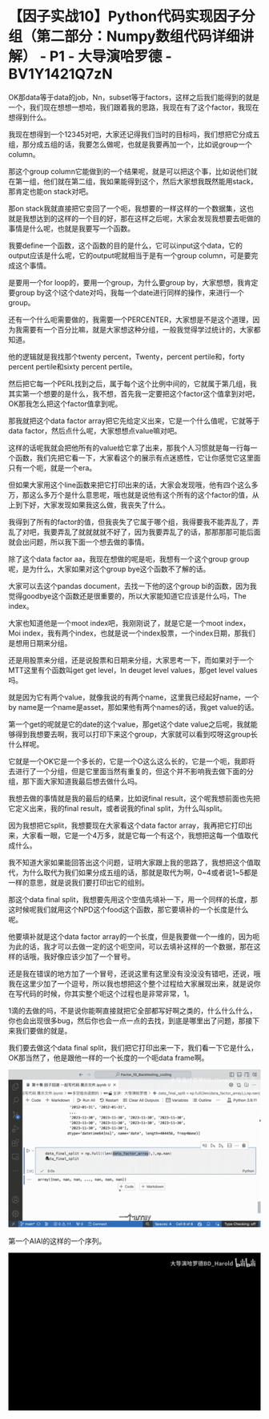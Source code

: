 # 【因子实战10】Python代码实现因子分组（第二部分：Numpy数组代码详细讲解） - P1 - 大导演哈罗德 - BV1Y1421Q7zN

OK那data等于data的job，Nn，subset等于factors，这样之后我们能得到的就是一个，我们现在想想一想哈，我们跟着我的思路，我现在有了这个factor，我现在想得到什么。

我现在想得到一个12345对吧，大家还记得我们当时的目标吗，我们想把它分成五组，那分成五组的话，我要怎么做呢，也就是我要再加一个，比如说group一个column。

那这个group column它能做到的一个结果呢，就是可以把这个事，比如说他们就在第一组，他们就在第二组，我如果能得到这个，然后大家想我既然能用stack，那肯定也能on stack对吧。

那on stack我就直接把它变回了一个呃，我想要的一样这样的一个数据集，这也就是我想达到的这样的一个目的好，那在这样之后呢，大家会发现我想要去呃做的事情是什么呢，也就是我要写一个函数。

我要define一个函数，这个函数的目的是什么，它可以input这个data，它的output应该是什么呢，它的output呢就相当于是有一个group column，可是要完成这个事情。

是要用一个for loop的，要用一个group，为什么要group by，大家想想，我肯定要group by这个I这个date对吗，我每一个date进行同样的操作，来进行一个group。

还有一个什么呃需要做的，我需要一个PERCENTER，大家想是不是这个道理，因为我需要有一个百分比嘛，就是大家想这种分组，一般我觉得学过统计的，大家都知道。

他的逻辑就是我找那个twenty percent，Twenty，percent pertile和，forty percent pertile和sixty percent pertile。

然后把它每一个PERL找到之后，属于每个这个比例中间的，它就属于第几组，我其实第一个想要的是什么，我不想，首先我一定要把这个factor这个值拿到对吧，OK那我怎么把这个factor值拿到呢。

那我就把这个data factor array把它先给定义出来，它是一个什么值呢，它就等于data factor，然后点什么呢，大家想想点value嘛对吧。

这样的话呢我就会把他所有的value给它拿了出来，那我个人习惯就是每一行每一个函数，我们先把它看一下，大家看这个的展示有点迷惑性，它让你感觉它这里面只有一个呃，就是一个era。

但如果大家用这个line函数来把它打印出来的话，大家会发现哦，他有四个这么多万，那这么多万个是什么意思呢，哦也就是说他有这个所有的这个factor的值，从上到下好，大家发现如果我这么做，我丧失了什么。

我得到了所有的factor的值，但我丧失了它属于哪个组，我得要我不能弄乱了，弄乱了对吧，我要弄乱了就就就就不好了，因为我要弄乱了的话，那那那那可能后面就会出问题，所以我下面一个想去做的事情。

除了这个data factor aa，我现在想做的呢是呃，我想有一个这个group group呢，是为什么，大家如果对这个group bye这个函数不了解的话。

大家可以去这个pandas document，去找一下他的这个group bi的函数，因为我觉得goodbye这个函数还是很重要的，所以大家能知道它应该是什么吗，The index。

大家也知道他是一个moot index吧，我刚刚说了，就是它是一个moot index，Moi index，我有两个index，也就是说一个index股票，一个index日期，那我们是想用日期来分组。

还是用股票来分组，还是说股票和日期来分组，大家思考一下，而如果对于一个MTT这里有个函数叫get get level，In deuget level values，那get level values吗。

就是因为它有两个value，就像我说的有两个name，这里我已经起好name，一个by name是一个name是asset，那如果他有两个names的话，我get value的话。

第一个get的呢就是它的date的这个value，那get这个date value之后呢，我就能够得到我想要去啊，我可以打印下来这个group，大家就可以看到哎呀这group长什么样呢。

它就是一个OK它是一个多长的，它是一个O这么这么长的，它是一个呃，我即将去进行了一个分组，但是它里面当然有重复的，但这个并不影响我去做下面的分组，那下面大家知道我最后想去做什么吗。

我想去做的事情就是我的最后的结果，比如说final result，这个呢我想前面也先把它定义出来，我的final result，或者说我的final split，为什么叫split。

因为我想把它split，我想要现在大家看这个data factor array，我再把它打印出来，大家看一眼，它是一个4万多，就是它每一个有这个，我想把这每一个值取代成什么。

我不知道大家如果能回答出这个问题，证明大家跟上我的思路了，我想把这个值取代，为什么取代为我们如果分成五组的话，那就是取代为啊，0~4或者说1~5都是一样的意思，就是说我们要打印出它的组别。

那这个data final split，我想要先用这个空值先填补一下，用一个同样的长度，那这时候呢我们就用这个NPD这个food这个函数，那它要填补的一个长度是什么呢。

他要填补就是这个data factor array的一个长度，但是我要做一个一维的，因为呃为此的话，我才可以去做一定的这个呃空间，可以去填补这样的一个数据，那在这样的话哦，我好像应该少加了一个冒号。

还是我在错误的地方加了一个冒号，还说这里有这里没有没没没有错吧，还说，哦我在这里少加了一个逗号，所以我也想把这个整个过程给大家展现出来，就是说你在写代码的时候，你其实整个呃这个过程也是非常非常，1。

1滴的去做的吗，不是说你能啊直接就把它全部都写好啊之类的，什么什么什么，你也会出现很多bug，然后你也会一点一点的去找，到底是哪里出了问题，那接下来我们要做的就是。

我们要去做这个data final split，我们把它打印出来一下，我们看一下它是什么，OK那当然了，他是跟他一样的一个长度的一个呃data frame啊。



![](img/a76d5f7682afbaaa26c49959180f95f4_1.png)

第一个AIAI的这样的一个序列。

![](img/a76d5f7682afbaaa26c49959180f95f4_3.png)